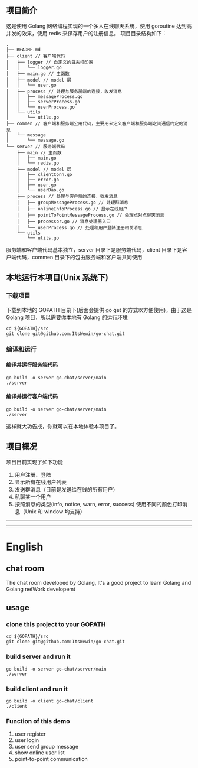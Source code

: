 ## 项目简介
这是使用 Golang 网络编程实现的一个多人在线聊天系统，使用 goroutine 达到高并发的效果，使用 redis 来保存用户的注册信息。
项目目录结构如下：
```
.
├── README.md
├── client // 客户端代码
│   ├── logger // 自定义的日志打印器
│   │   └── logger.go
│   ├── main.go // 主函数
│   ├── model // model 层
│   │   └── user.go
│   ├── process // 处理与服务器端的连接，收发消息
│   │   ├── messageProcess.go
│   │   ├── serverProcess.go
│   │   └── userProcess.go
│   └── utils
│       └── utils.go
├── commen // 客户端和服务端公用代码，主要用来定义客户端和服务端之间通信约定的消息
│   └── message
│       └── message.go
└── server // 服务端代码
    ├── main // 主函数
    │   ├── main.go
    │   └── redis.go
    ├── model // model 层
    │   ├── clientConn.go
    │   ├── error.go
    │   ├── user.go
    │   └── userDao.go
    ├── process // 处理与客户端的连接，收发消息
    │   ├── groupMessageProcess.go // 处理群消息
    │   ├── onlineInfoProcess.go // 显示在线用户
    │   ├── pointToPointMessageProcess.go // 处理点对点聊天消息
    │   ├── processor.go // 消息处理器入口
    │   └── userProcess.go // 处理和用户登陆注册相关消息
    └── utils 
        └── utils.go
```

服务端和客户端代码基本独立，server 目录下是服务端代码，client 目录下是客户端代码，commen 目录下的包由服务端和客户端共同使用

## 本地运行本项目(Unix 系统下)
### 下载项目
下载到本地的 GOPATH 目录下(后面会提供 go get 的方式以方便使用)，由于这是 Golang 项目，所以需要你本地有 Golang 的运行环境
```
cd ${GOPATH}/src
git clone git@github.com:ItsWewin/go-chat.git
```

### 编译和运行
#### 编译并运行服务端代码
```
go build -o server go-chat/server/main
./server
```
#### 编译并运行客户端代码
```
go build -o server go-chat/server/main
./server
```

这样就大功告成，你就可以在本地体验本项目了。

## 项目概况
项目目前实现了如下功能
1. 用户注册、登陆
2. 显示所有在线用户列表
3. 发送群消息（目前是发送给在线的所有用户）
4. 私聊某一个用户
5. 按照消息的类型(info, notice, warn, error, success) 使用不同的颜色打印消息（Unix 和 window 均支持）

------------------------------------------------------------------------------------------------------------------------------
------------------------------------------------------------------------------------------------------------------------------

# English
## chat room
The chat room developed by Golang, It's a good project to learn Golang and Golang netWork developemt

## usage

### clone this project to your GOPATH

```
cd ${GOPATH}/src
git clone git@github.com:ItsWewin/go-chat.git
```

### build server and run it

```
go build -o server go-chat/server/main
./server
```

### build client and run it
```
go build -o client go-chat/client
./client
```

### Function of this demo
1. user register
2. user login
3. user send group message
4. show online user list
5. point-to-point communication
